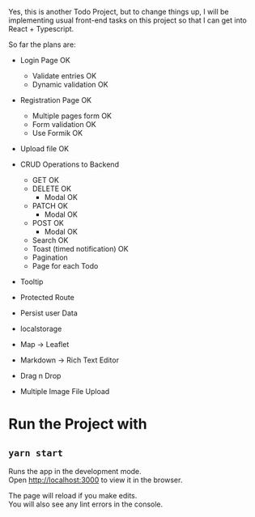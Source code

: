 Yes, this is another Todo Project, but to change things up, I will be implementing usual front-end tasks on this project so that I can get into React + Typescript.

So far the plans are:

- Login Page OK
  - Validate entries OK
  - Dynamic validation OK
- Registration Page OK
  - Multiple pages form OK
  - Form validation OK
  - Use Formik OK
- Upload file OK

- CRUD Operations to Backend

  - GET OK
  - DELETE OK
    - Modal OK
  - PATCH OK
    - Modal OK
  - POST OK
    - Modal OK
  - Search OK
  - Toast (timed notification) OK
  - Pagination
  - Page for each Todo

- Tooltip
- Protected Route
- Persist user Data
- localstorage
- Map -> Leaflet
- Markdown -> Rich Text Editor
- Drag n Drop
- Multiple Image File Upload

# Run the Project with

## `yarn start`

Runs the app in the development mode.\
Open [http://localhost:3000](http://localhost:3000) to view it in the browser.

The page will reload if you make edits.\
You will also see any lint errors in the console.
